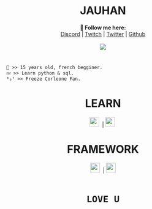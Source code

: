 <h1 align="center">JAUHAN</h1>

<p align="center">
  <b>🖤 Follow me here:</b><br>
  <a href="discord.gg/ZyX4rz9ctY">Discord</a> |
  <a href="https://www.twitch.tv/joauhangg">Twitch</a> |
  <a href="https://twitter.com/JauhanGG">Twitter</a> |
  <a href="https://github.com/Jauhan">Github</a>
  <br><br>
  <img src="https://images.wave.fr/images//freeze-corleone-baton-rouge-1.gif"
  <br><br>

#
   ```diff
🤍 >> 15 years old, french begginer.
💤 >> Learn python & sql.
⁶₆⁷ >> Freeze Corleone Fan.
```
#
  
<h1 align="center">LEARN</h1>

<p align="center"> 
  <code><img height="25" src="https://upload.wikimedia.org/wikipedia/commons/thumb/c/c3/Python-logo-notext.svg/768px-Python-logo-notext.svg.png"></code>&nbsp; |
  <code><img height="25" src="https://icons.veryicon.com/png/o/application/designer-icon/sql-5.png"></code>&nbsp; 
</p>

<h1 align="center">FRAMEWORK</h1>

<p align="center"> 
  <code><img height="25" src="https://upload.wikimedia.org/wikipedia/commons/thumb/9/9a/Visual_Studio_Code_1.35_icon.svg/2048px-Visual_Studio_Code_1.35_icon.svg.png"></code>&nbsp; |
  <code><img height="25" src="https://www.sublimehq.com/images/sublime_text.png">
    
<h1 align="center">LOVE U</h1>
